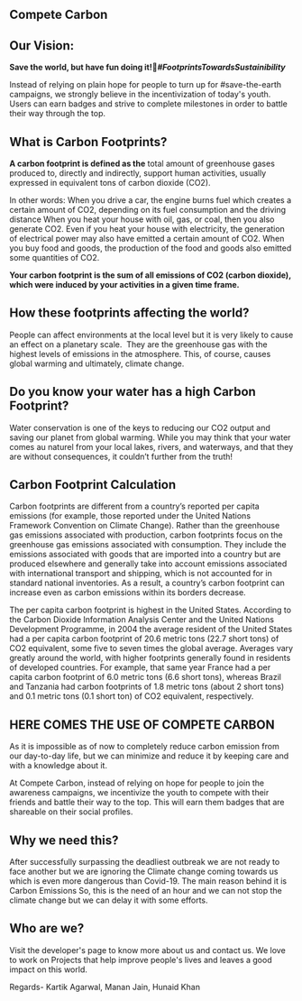## **Compete Carbon**

## Our Vision:
**Save the world, but have fun doing it!_#FootprintsTowardsSustainibility_**

Instead of relying on plain hope for people to turn up for #save-the-earth campaigns, we strongly believe in the incentivization of today's youth.  Users can earn badges and strive to complete milestones in order to battle their way through the top.

## What is Carbon Footprints?
**A carbon footprint is defined as the** total amount of greenhouse gases produced to, directly and indirectly, support human activities, usually expressed in equivalent tons of carbon dioxide (CO2).

In other words: When you drive a car, the engine burns fuel which creates a certain amount of CO2, depending on its fuel consumption and the driving distance When you heat your house with oil, gas, or coal, then you also generate CO2. Even if you heat your house with electricity, the generation of electrical power may also have emitted a certain amount of CO2. When you buy food and goods, the production of the food and goods also emitted some quantities of CO2.

**Your carbon footprint is the sum of all emissions of CO2 (carbon dioxide), which were induced by your activities in a given time frame.**


## How these footprints affecting the world?
People can affect environments at the local level but it is very likely to cause an effect on a planetary scale. 
They are the greenhouse gas with the highest levels of emissions in the atmosphere. This, of course, causes global warming and ultimately, climate change.


## Do you know your water has a high Carbon Footprint?
Water conservation is one of the keys to reducing our CO2 output and saving our planet from global warming. While you may think that your water comes au naturel from your local lakes, rivers, and waterways, and that they are without consequences, it couldn’t further from the truth!


## Carbon Footprint Calculation
Carbon footprints are different from a country’s reported per capita emissions (for example, those reported under the United Nations Framework Convention on Climate Change). Rather than the greenhouse gas emissions associated with production, carbon footprints focus on the greenhouse gas emissions associated with consumption. They include the emissions associated with goods that are imported into a country but are produced elsewhere and generally take into account emissions associated with international transport and shipping, which is not accounted for in standard national inventories. As a result, a country’s carbon footprint can increase even as carbon emissions within its borders decrease.

The per capita carbon footprint is highest in the United States. According to the Carbon Dioxide Information Analysis Center and the United Nations Development Programme, in 2004 the average resident of the United States had a per capita carbon footprint of 20.6 metric tons (22.7 short tons) of CO2 equivalent, some five to seven times the global average. Averages vary greatly around the world, with higher footprints generally found in residents of developed countries. For example, that same year France had a per capita carbon footprint of 6.0 metric tons (6.6 short tons), whereas Brazil and Tanzania had carbon footprints of 1.8 metric tons (about 2 short tons) and 0.1 metric tons (0.1 short ton) of CO2 equivalent, respectively.


## HERE COMES THE USE OF COMPETE CARBON
As it is impossible as of now to completely reduce carbon emission from our day-to-day life, but we can minimize and reduce it by keeping care and with a knowledge about it.

At Compete Carbon, instead of relying on hope for people to join the awareness campaigns, we incentivize the youth to compete with their friends and battle their way to the top. This will earn them badges that are shareable on their social profiles.


## Why we need this?
After successfully surpassing the deadliest outbreak we are not ready to face another but we are ignoring the Climate change coming towards us which is even more dangerous than Covid-19. The main reason behind it is Carbon Emissions So, this is the need of an hour and we can not stop the climate change but we can delay it with some efforts. 

## Who are we?
Visit the developer's page to know more about us and contact us. We love to work on Projects that help improve people's lives and leaves a good impact on this world.

Regards- Kartik Agarwal, Manan Jain, Hunaid Khan







